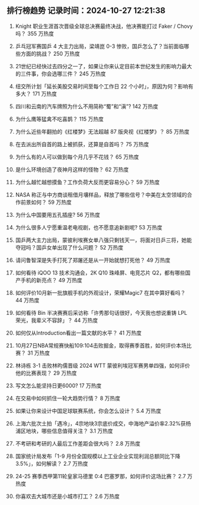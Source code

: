 
## 排行榜趋势 记录时间：2024-10-27 12:21:38
  
  1. Knight 职业生涯首次晋级全球总决赛最终决战，他决赛能打过 Faker / Chovy 吗？ 355 万热度
    
  2. 乒乓冠军赛国乒 4 大主力出局，梁靖崑 0-3 惨败，国乒怎么了？当前面临哪些方面的挑战？ 250 万热度
    
  3. 21世纪已经快过去四分之一了，如果让你来认定目前本世纪发生的影响力最大的三件事，你会选哪三件？ 245 万热度
    
  4. 纽交所计划「延长美股交易时间至每个工作日 22 个小时」，原因为何？影响有多大？ 171 万热度
    
  5. 四川和云南的汽车牌照为什么不用简称“蜀”和“滇”? 142 万热度
    
  6. 为什么鹰等猛禽不吃喜鹊？ 115 万热度
    
  7. 为什么近些年翻拍的《红楼梦》无法超越 87 版央视《红楼梦》？ 85 万热度
    
  8. 在去派出所自首的路上被抓获，还算是自首吗？ 75 万热度
    
  9. 为什么有的人可以做到每个月几乎不花钱？ 65 万热度
    
  10. 是什么环境创造了夜神月这样的怪物？ 62 万热度
    
  11. 为什么越忙越想摸鱼？工作负荷大反而更容易分心？ 59 万热度
    
  12. NASA 称正与中方商谈租借月壤样品，释放了哪些信号？中美在太空领域的合作前景如何？ 59 万热度
    
  13. 为什么中国要用五孔插座? 56 万热度
    
  14. 为什么很多人宁愿重温老电视剧，也不愿意追新剧呢? 53 万热度
    
  15. 国乒两大主力出局，蒙彼利埃赛女单八强只剩钱天一，将面对日乒三将，她能夺冠吗？国乒女单出现了什么问题？ 52 万热度
    
  16. 请问鲁智深是失手打死了郑屠还是从一开始就想打死他？ 49 万热度
    
  17. 如何看待 iQOO 13 技术沟通会，2K Q10 珠峰屏、电竞芯片 Q2，都有哪些国产手机的新亮点？ 49 万热度
    
  18. 如何评价10月新一批旗舰手机的外观设计，荣耀Magic7 在其中算好看吗？ 44 万热度
    
  19. 如何看待 Bin 半决赛赛后采访称「许秀那句话很好，今天我也想说重铸 LPL 荣光，我辈义不容辞」？ 44 万热度
    
  20. 如何仅从Introduction看出一篇文献的水平？ 41 万热度
    
  21. 10月27日NBA常规赛快船109:104击败掘金，取得赛季首胜，如何评价本场比赛？ 31 万热度
    
  22. 林诗栋 3-1 击败林昀儒晋级 2024 WTT 蒙彼利埃冠军赛男单四强，如何评价他的比赛表现？ 29 万热度
    
  23. 写文怎么能坚持日更6000? 17 万热度
    
  24. 在交易中如何抓住一轮大趋势行情？ 8 万热度
    
  25. 如果让你来设计中国足球联赛系统，你会怎么设计？ 5.4 万热度
    
  26. 上海六批次土拍「遇冷」，4宗地块3宗底价成交，中海地产溢价率2.32%获杨浦区地块，哪些信息值得关注？ 3.1 万热度
    
  27. 不考研和考研的人最后工作差距会很大吗？ 2.8 万热度
    
  28. 国家统计局发布「1-9 月份全国规模以上工业企业实现利润总额同比下降 3.5%」，如何解读？ 2.7 万热度
    
  29. 24-25 赛季西甲第11轮皇家马德里 0:4 巴塞罗那，如何评价这场比赛？ 2.7 万热度
    
  30. 你喜欢去大城市还是小城市打工？ 2.6 万热度
    
